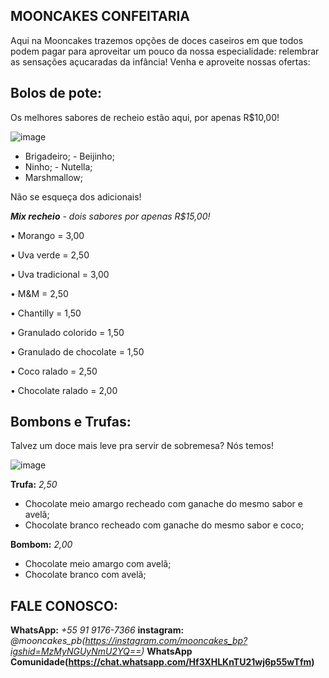## MOONCAKES CONFEITARIA

Aqui na Mooncakes trazemos opções de doces caseiros em que todos podem pagar para aproveitar um pouco da nossa especialidade: relembrar as sensações açucaradas da infância! Venha e aproveite nossas ofertas:

## Bolos de pote:
Os melhores sabores de recheio estão aqui, por apenas R$10,00!

![image](https://github.com/nowis1608/Moocake---confeitaria/assets/146089443/dd5d2fc5-a46c-479b-981b-8a98e6034d1d)

- Brigadeiro; - Beijinho;
- Ninho; - Nutella;
- Marshmallow;

Não se esqueça dos adicionais!

_**Mix recheio** - dois sabores por apenas R$15,00!_

• Morango = 3,00

• Uva verde = 2,50

• Uva tradicional = 3,00

• M&M = 2,50

• Chantilly = 1,50

• Granulado colorido = 1,50

• Granulado de chocolate = 1,50

• Coco ralado = 2,50

• Chocolate ralado = 2,00

## Bombons e Trufas:
Talvez um doce mais leve pra servir de sobremesa? Nós temos!

![image](https://github.com/nowis1608/Moocake---confeitaria/assets/146089443/0eedaa51-142b-48f3-9100-63235adb2f6b)

**Trufa:** *2,50*
- Chocolate meio amargo recheado com ganache do mesmo sabor e avelã;
- Chocolate branco recheado com ganache do mesmo sabor e coco;

**Bombom:** *2,00*
- Chocolate meio amargo com avelã;
- Chocolate branco com avelã;

## FALE CONOSCO:

**WhatsApp:** _+55 91 9176-7366_
**instagram:** *@mooncakes_pb(https://instagram.com/mooncakes_bp?igshid=MzMyNGUyNmU2YQ==)*
**WhatsApp Comunidade(https://chat.whatsapp.com/Hf3XHLKnTU21wj6p55wTfm)**

